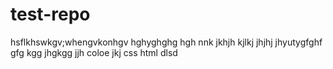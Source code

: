 # test-repo
hsflkhswkgv;whengvkonhgv
hghyghghg
hgh
nnk
jkhjh
kjlkj
jhjhj
jhyutygfghf
gfg
kgg
jhgkgg
jjh
coloe
jkj
css
html dlsd



